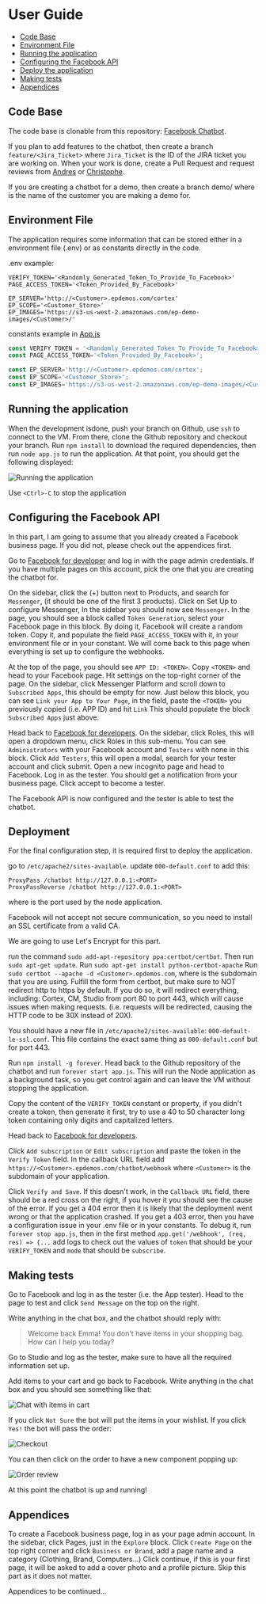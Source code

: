 # User Guide
  
* [Code Base](#code)
* [Environment File](#environment)
* [Running the application](#running)
* [Configuring the Facebook API](#configuration)
* [Deploy the application](#deployment)
* [Making tests](#testing)
* [Appendices](#appendices)

## <a name="code">Code Base</a>

The code base is clonable from this repository: <a href="https://github.elasticpath.net/sales-demos/facebook-chatbot">Facebook Chatbot</a>.

If you plan to add features to the chatbot, then create a branch `feature/<Jira_Ticket>` where `Jira_Ticket` is the ID of the JIRA ticket you are working on. When your work is done, create a Pull Request and request reviews from <a href="http://github.elasticpath.net" target="_blank">Andres</a> or <a href="http://github.elasticpath.net/cpinelli" target="_blank">Christophe</a>.

If you are creating a chatbot for a demo, then create a branch demo/<Customer> where <Customer> is the name of the customer you are making a demo for.


## <a name="environment">Environment File</a>

The application requires some information that can be stored either in a environment file (.env) or as constants directly in the code.

.env example:
```
VERIFY_TOKEN='<Randomly_Generated_Token_To_Provide_To_Facebook>'
PAGE_ACCESS_TOKEN='<Token_Provided_By_Facebook>'

EP_SERVER='http://<Customer>.epdemos.com/cortex'
EP_SCOPE='<Customer_Store>'
EP_IMAGES='https://s3-us-west-2.amazonaws.com/ep-demo-images/<Customer>/'
```

constants example in <a href="https://github.elasticpath.net/sales-demos/facebook-chatbot/blob/master/app.js">App.js</a>
```javascript
const VERIFY_TOKEN = '<Randomly_Generated_Token_To_Provide_To_Facebook>';
const PAGE_ACCESS_TOKEN='<Token_Provided_By_Facebook>';

const EP_SERVER='http://<Customer>.epdemos.com/cortex';
const EP_SCOPE='<Customer_Store>';
const EP_IMAGES='https://s3-us-west-2.amazonaws.com/ep-demo-images/<Customer>/';
```

## <a name="running">Running the application</a>

When the development isdone, push your branch on Github, use `ssh` to connect to the VM.
From there, clone the Github repository and checkout your branch.
Run `npm install` to download the required dependencies, then run `node app.js` to run the application.
At that point, you should get the following displayed:

![Running the application](./FacebookChatbotGuide/app-running.png)

Use `<Ctrl>-C` to stop the application

## <a name="configuration">Configuring the Facebook API</a>

In this part, I am going to assume that you already created a Facebook business page. If you did not, please check out the appendices first.

Go to <a href="https://developers.facebook.com">Facebook for developer</a> and log in with the page admin credentials. If you have multiple pages on this account, pick the one that you are creating the chatbot for.

On the sidebar, click the (+) button next to Products, and search for `Messenger`, (it should be one of the first 3 products).
Click on Set Up to configure Messenger, In the sidebar you should now see `Messenger`.
In the page, you should see a block called `Token Generation`, select your Facebook page in this block. By doing it, Facebook will create a random token. Copy it, and populate the field `PAGE_ACCESS_TOKEN` with it, in your environment file or in your constant.
We will come back to this page when everything is set up to configure the webhooks.

At the top of the page, you should see `APP ID: <TOKEN>`. Copy `<TOKEN>` and head to your Facebook page. Hit settings on the top-right corner of the page.
On the sidebar, click Messenger Platform and scroll down to `Subscribed Apps`, this should be empty for now.
Just below this block, you can see `Link your App to Your Page`, in the field, paste the `<TOKEN>` you previously copied (i.e. APP ID) and hit `Link`
This should populate the block `Subscribed Apps` just above.

Head back to <a href="https://developers.facebook.com">Facebook for developers</a>.
On the sidebar, click Roles, this will open a dropdown menu, click Roles in this sub-menu.
You can see `Administrators` with your Facebook account and `Testers` with none in this block.
Click `Add Testers`, this will open a modal, search for your tester account and click submit.
Open a new incognito page and head to Facebook. Log in as the tester.
You should get a notification from your business page. Click accept to become a tester.

The Facebook API is now configured and the tester is able to test the chatbot.

## <a name="deployment">Deployment</a>

For the final configuration step, it is required first to deploy the application.

go to `/etc/apache2/sites-available`.
update `000-default.conf` to add this:

```
ProxyPass /chatbot http://127.0.0.1:<PORT>
ProxyPassReverse /chatbot http://127.0.0.1:<PORT>
```
where <PORT> is the port used by the node application.

Facebook will not accept not secure communication, so you need to install an SSL certificate from a valid CA.

We are going to use Let's Encrypt for this part.

run the command `sudo add-apt-repository ppa:certbot/certbot`.
Then run `sudo apt-get update`.
Run `sudo apt-get install python-certbot-apache`
Run `sudo certbot --apache -d <Customer>.epdemos.com`, where <Customer> is the subdomain that you are using.
Fulfill the form from certbot, but make sure to NOT redirect http to https by default. If you do so, it will redirect everything, including: Cortex, CM, Studio from port 80 to port 443, which will cause issues when making requests. (i.e. requests will be redirected, causing the HTTP code to be 30X instead of 20X).

You should have a new file in `/etc/apache2/sites-available`: `000-default-le-ssl.conf`.
This file contains the exact same thing as `000-default.conf` but for port 443.

Run `npm install -g forever`.
Head back to the Github repository of the chatbot and run `forever start app.js`.
This will run the Node application as a background task, so you get control again and can leave the VM without stopping the application.

Copy the content of the `VERIFY_TOKEN` constant or property, if you didn't create a token, then generate it first, try to use a 40 to 50 character long token containing only digits and capitalized letters.

Head back to <a href="https://developers.facebook.com">Facebook for developers</a>.

Click `Add subscription` or `Edit subscription` and paste the token in the `Verify Token` field.
In the callback URL field add `https://<Customer>.epdemos.com/chatbot/webhook` where `<Customer>` is the subdomain of your application.

Click `Verify and Save`. If this doesn't work, in the `Callback URL` field, there should be a red cross on the right, if you hover it you should see the cause of the error.
If you get a 404 error then it is likely that the deployment went wrong or that the application crashed.
If you get a 403 error, then you have a configuration issue in your .env file or in your constants.
To debug it, run `forever stop app.js`, then in the first method `app.get('/webhook', (req, res) => {...` add logs to check out the values of `token` that should be your `VERIFY_TOKEN` and `mode` that should be `subscribe`.


## <a name="testing">Making tests</a>

Go to Facebook and log in as the tester (i.e. the App tester).
Head to the page to test and click `Send Message` on the top on the right.

Write anything in the chat box, and the chatbot should reply with:
> Welcome back Emma! You don't have items in your shopping bag. How can I help you today?

Go to Studio and log as the tester, make sure to have all the required information set up.

Add items to your cart and go back to Facebook. Write anything in the chat box and you should see something like that:

![Chat with items in cart](./FacebookChatbotGuide/chat-with-items.png)

If you click `Not Sure` the bot will put the items in your wishlist.
If you click `Yes!` the bot will pass the order:

![Checkout](./FacebookChatbotGuide/checkout.png)

You can then click on the order to have a new component popping up:

![Order review](./FacebookChatbotGuide/order-review.png)

At this point the chatbot is up and running!


## <a name="appendices">Appendices</a>

To create a Facebook business page, log in as your page admin account.
In the sidebar, click Pages, just in the `Explore` block.
Click `Create Page` on the top right corner and click `Business or Brand`, add a page name and a category (Clothing, Brand, Computers...)
Click continue, if this is your first page, it will be asked to add a cover photo and a profile picture. Skip this part as it does not matter.


Appendices to be continued...


